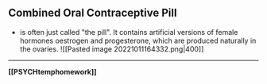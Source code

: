 ## Combined Oral Contraceptive Pill
- is often just called "the pill". It contains artificial versions of female hormones oestrogen and progesterone, which are produced naturally in the ovaries.
![[Pasted image 20221011164332.png|400]]

---
**[[PSYCHtemphomework]]**